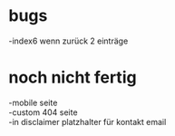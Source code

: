 # bugs
-index6 wenn zurück 2 einträge
# noch nicht fertig
-mobile seite  
-custom 404 seite  
-in disclaimer platzhalter für kontakt email
